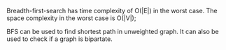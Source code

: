 
Breadth-first-search has time complexity of O(|E|) in the worst case. The space complexity in the worst case is O(|V|);

BFS can be used to find shortest path in unweighted graph. It can also be used to check if a graph is bipartate.
